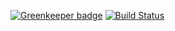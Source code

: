 [![Greenkeeper badge](https://badges.greenkeeper.io/vitorcamachoo/vitorcamachoo.github.io.svg)](https://greenkeeper.io/)
[![Build Status](https://travis-ci.org/vitorcamachoo/vitorcamachoo.github.svg?branch=master)](https://travis-ci.org/vitorcamachoo/vitorcamachoo.giuthub.io)

